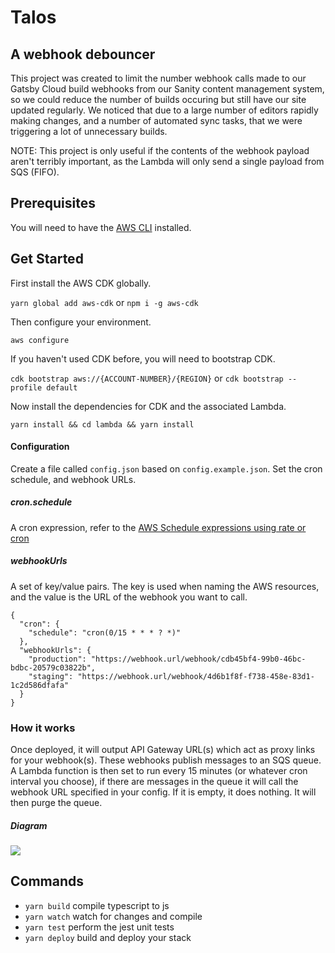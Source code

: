 # Talos
## A webhook debouncer

This project was created to limit the number webhook calls made to our Gatsby Cloud build webhooks from our Sanity content management system, so we could reduce the number of builds occuring but still have our site updated regularly. We noticed that due to a large number of editors rapidly making changes, and a number of automated sync tasks, that we were triggering a lot of unnecessary builds.

NOTE: This project is only useful if the contents of the webhook payload aren't terribly important, as the Lambda will only send a single payload from SQS (FIFO).

## Prerequisites
You will need to have the [AWS CLI](https://aws.amazon.com/cli/) installed.
## Get Started
First install the AWS CDK globally.

`yarn global add aws-cdk` 
or 
`npm i -g aws-cdk`

Then configure your environment.

`aws configure`

If you haven't used CDK before, you will need to bootstrap CDK.

`cdk bootstrap aws://{ACCOUNT-NUMBER}/{REGION}` or `cdk bootstrap --profile default`

Now install the dependencies for CDK and the associated Lambda.

`yarn install && cd lambda && yarn install`

#### Configuration
Create a file called `config.json` based on `config.example.json`. Set the cron schedule, and webhook URLs.

##### cron.schedule
A cron expression, refer to the [AWS Schedule expressions using rate or cron](https://docs.aws.amazon.com/lambda/latest/dg/services-cloudwatchevents-expressions.html)

##### webhookUrls
A set of key/value pairs. The key is used when naming the AWS resources, and the value is the URL of the webhook you want to call.

```
{
  "cron": {
    "schedule": "cron(0/15 * * * ? *)"
  },
  "webhookUrls": {
    "production": "https://webhook.url/webhook/cdb45bf4-99b0-46bc-bdbc-20579c03822b",
    "staging": "https://webhook.url/webhook/4d6b1f8f-f738-458e-83d1-1c2d586dfafa"
  }
}
```

### How it works
Once deployed, it will output API Gateway URL(s) which act as proxy links for your webhook(s). These webhooks publish messages to an SQS queue. A Lambda function is then set to run every 15 minutes (or whatever cron interval you choose), if there are messages in the queue it will call the webhook URL specified in your config. If it is empty, it does nothing. It will then purge the queue.

##### Diagram
![](https://i.imgur.com/DZJQvr0.jpeg)

## Commands

 * `yarn build`   compile typescript to js
 * `yarn watch`   watch for changes and compile
 * `yarn test`    perform the jest unit tests
 * `yarn deploy`  build and deploy your stack
